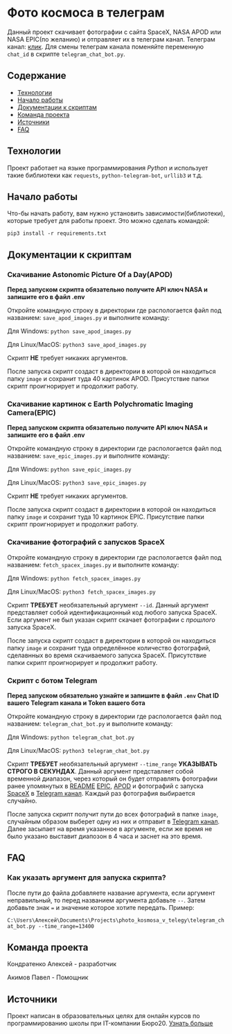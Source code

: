# Фото космоса в телеграм

Данный проект скачивает фотографии с сайта SpaceX, NASA APOD или NASA EPIC(по желанию) и отправляет их в телеграм канал. Телеграм канал: [клик](https://t.me/ptboot). Для смены телеграм канала поменяйте переменную `chat_id` в скрипте `telegram_chat_bot.py`.

## Содержание

- [Технологии](#технологии)
- [Начало работы](#начало-работы)
- [Документации к скриптам](#документации-к-скриптам)
- [Команда проекта](#команда-проекта)
- [Источники](#источники)
- [FAQ](#faq)

## Технологии

Проект работает на языке программирования *Python* и использует такие библиотеки как `requests`, `python-telegram-bot`, `urllib3` и т.д.

## Начало работы

Что-бы начать работу, вам нужно установить зависимости(библиотеки), которые требует для работы проект. Это можно сделать командой:

```pip3 install -r requirements.txt```

## Документации к скриптам

### Скачивание Astonomic Picture Of a Day(APOD)

**Перед запуском скрипта обязательно получите API ключ NASA и запишите его в файл .env**

Откройте командную строку в директории где распологается файл под названием: `save_apod_images.py` и выполните команду:

Для Windows: `python save_apod_images.py`

Для Linux/MacOS: `python3 save_apod_images.py`

Скрипт **НЕ** требует никаких аргументов.

После запуска скрипт создаст в директории в которой он находиться папку `image` и сохранит туда 40 картинок APOD. Присутствие папки скрипт проигнорирует и продолжит работу.

### Скачивание картинок с Earth Polychromatic Imaging Camera(EPIC)

**Перед запуском скрипта обязательно получите API ключ NASA и запишите его в файл .env**

Откройте командную строку в директории где распологается файл под названием: `save_epic_images.py` и выполните команду:

Для Windows: `python save_epic_images.py`

Для Linux/MacOS: `python3 save_epic_images.py`

Скрипт **НЕ** требует никаких аргументов.

После запуска скрипт создаст в директории в которой он находиться папку `image` и сохранит туда 10 картинок EPIC. Присутствие папки скрипт проигнорирует и продолжит работу.

### Скачивание фотографий с запусков SpaceX

Откройте командную строку в директории где распологается файл под названием: `fetch_spacex_images.py` и выполните команду:

Для Windows: `python fetch_spacex_images.py`

Для Linux/MacOS: `python3 fetch_spacex_images.py`

Скрипт **ТРЕБУЕТ** необязательный аргумент `--id`. Данный аргумент представляет собой идентификационный код любого запуска SpaceX. Если аргумент не был указан скрипт скачает фотографии с *прошлого* запуска SpaceX.

После запуска скрипт создаст в директории в которой он находиться папку `image` и сохранит туда определённое количество фотографий, сделавнных во время скачиваемого запуска SpaceX. Присутствие папки скрипт проигнорирует и продолжит работу.

### Скрипт с ботом Telegram

**Перед запуском обязательно узнайте и запишите в файл `.env` Chat ID вашего Telegram канала и Token вашего бота**

Откройте командную строку в директории где распологается файл под названием: `telegram_chat_bot.py` и выполните команду:

Для Windows: `python telegram_chat_bot.py`

Для Linux/MacOS: `python3 telegram_chat_bot.py`

Скрипт **ТРЕБУЕТ** необязательный аргумент `--time_range` **УКАЗЫВАТЬ СТРОГО В СЕКУНДАХ**. Данный аргумент представляет собой временной диапазон, через который он будет отправлять фотографии ранее упомянутых в [README](../README.md) [EPIC](https://epic.gsfc.nasa.gov/), [APOD](https://apod.nasa.gov/apod/) и фотографий с запуска [SpaceX](https://www.spacex.com/) в [Telegram канал](https://t.me/ptboot). Каждый раз фотография выбирается случайно.

После запуска скрипт получит пути до всех фотографий в папке `image`, случайным образом выберет одну из них и отправит в [Telegram канал](https://t.me/ptboot). Далее засыпает на время указанное в аргументе, если же время не было указано выставит диапозон в 4 часа и заснет на это время.

## FAQ

### Как указать аргумент для запуска скрипта?

После пути до файла добавляете название аргумента, если аргумент неправильный, то перед названием аргумента добавьте `--`. Затем добавьте знак `=` и значение которое хотите передать. Пример:

`C:\Users\Алексей\Documents\Projects\photo_kosmosa_v_telegy\telegram_chat_bot.py --time_range=13400`

## Команда проекта

Кондратенко Алексей - разработчик

Акимов Павел - Помощник

## Источники

Проект написан в образовательных целях для онлайн курсов по программированию школы при IT-компании Бюро20. [Узнать больше](https://dvmn.org/modules)